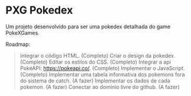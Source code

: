 # PXG Pokedex
Um projeto desenvolvido para ser uma pokedex detalhada do game PokeXGames.

Roadmap:
> Integrar o código HTML. (Completo)
> Criar o design da pokedex. (Completo)
> Editar os estilos do CSS. (Completo)
> Integrar a api PokéAPI: https://pokeapi.co/. (Completo)
> Implementar o JavaScript. (Completo)
> Implementar uma tabela informativa dos pokemons fora do sistema de catch. (A fazer)
> Implementar os dados de cada pokemon. (A fazer)
> Conectar ao domínio livre do github. (A fazer)
